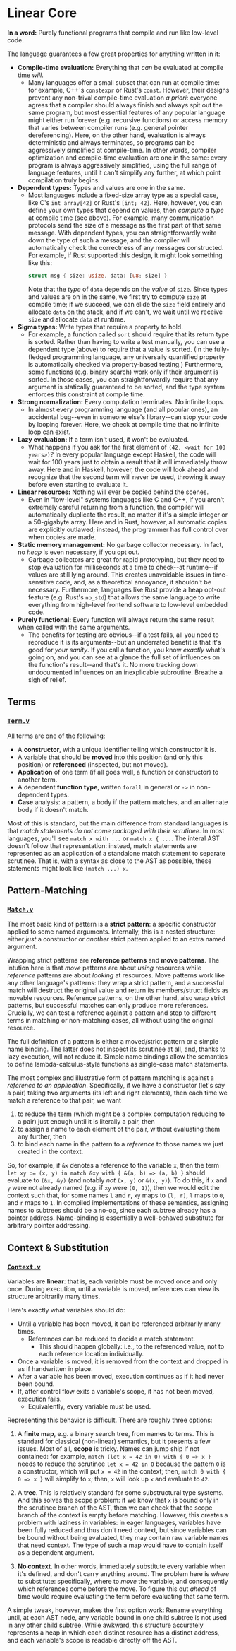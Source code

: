 # Linear Core

**In a word:** Purely functional programs that compile and run like low-level code.

The language guarantees a few great properties for anything written in it:
- **Compile-time evaluation:** Everything that _can_ be evaluated at compile time _will_.
  - Many languages offer a small subset that can run at compile time: for example, C++'s `constexpr` or Rust's `const`.
    However, their designs prevent any non-trival compile-time evaluation _a priori_:
    everyone agress that a compiler should always finish and always spit out the same program, but
    most essential features of any popular language might either run forever (e.g. recursive functions)
    or access memory that varies between compiler runs (e.g. general pointer dereferencing).
    Here, on the other hand, evaluation is always deterministic and always terminates,
    so programs can be aggressively simplified at compile-time. In other words,
    compiler optimization and compile-time evaluation are one in the same:
    every program is always aggressively simplified, using the full range of language features,
    until it can't simplify any further, at which point compilation truly begins.
- **Dependent types:** Types and values are one in the same.
  - Most languages include a fixed-size array type as a special case, like C's `int array[42]` or Rust's `[int; 42]`.
    Here, however, you can define your own types that depend on values, then _compute a type_ at compile time (see above).
    For example, many communication protocols send the size of a message as the first part of that same message.
    With dependent types, you can straightforwardly write down the type of such a message,
    and the compiler will automatically check the correctness of any messages constructed.
    For example, if Rust supported this design, it might look something like this:
    ```rust
    struct msg { size: usize, data: [u8; size] }
    ```
    Note that the _type_ of `data` depends on the _value_ of `size`.
    Since types and values are on in the same, we first try to compute `size` at compile time;
    if we succeed, we can elide the `size` field entirely and allocate `data` on the stack,
    and if we can't, we wait until we receive `size` and allocate `data` at runtime.
- **Sigma types:** Write types that require a property to hold.
  - For example, a function called `sort` should require that its return type is sorted.
    Rather than having to write a test manually, you can use a dependent type (above)
    to require that a value is sorted. (In the fully-fledged programming language,
    any universally quantified property is automatically checked via property-based testing.)
    Furthermore, some functions (e.g. binary search) work only if their argument is sorted.
    In those cases, you can straightforwardly require that
    any argument is statically guaranteed to be sorted,
    and the type system enforces this constraint at compile time.
- **Strong normalization:** Every computation terminates. No infinite loops.
  - In almost every programming language (and all popular ones),
    an accidental bug--even in someone else's library--can stop your code by looping forever.
    Here, we check at compile time that no infinite loop can exist.
- **Lazy evaluation:** If a term isn't used, it won't be evaluated.
  - What happens if you ask for the first element of `(42, <wait for 100 years>)`?
    In every popular language except Haskell, the code will wait for 100 years
    just to obtain a result that it will immediately throw away.
    Here and in Haskell, however, the code will look ahead and
    recognize that the second term will never be used,
    throwing it away before even starting to evaluate it.
- **Linear resources:** Nothing will ever be copied behind the scenes.
  - Even in "low-level" systems languages like C and C++,
    if you aren't extremely careful returning from a function,
    the compiler will automatically duplicate the result,
    no matter if it's a simple integer or a 50-gigabyte array.
    Here and in Rust, however, all automatic copies are explicitly outlawed;
    instead, the programmer has full control over when copies are made.
- **Static memory management:** No garbage collector necessary. In fact, no _heap_ is even necessary, if you opt out.
  - Garbage collectors are great for rapid prototyping, but
    they need to stop evaluation for milliseconds at a time to check--at runtime--if values are still lying around.
    This creates unavoidable issues in time-sensitive code,
    and, as a theoretical annoyance, it shouldn't be necessary.
    Furthermore, languages like Rust provide a heap opt-out feature (e.g. Rust's `no_std`)
    that allows the same language to write everything from high-level frontend software to low-level embedded code.
- **Purely functional:** Every function will always return the same result when called with the same arguments.
  - The benefits for testing are obvious--if a test fails, all you need to reproduce it is its arguments--but
    an underrated benefit is that it's good for _your sanity_. If you call a function, you know _exactly_ what's going on,
    and you can see at a glance the full set of influences on the function's result--and that's it.
    No more tracking down undocumented influences on an inexplicable subroutine. Breathe a sigh of relief.



## Terms

### [`Term.v`](/theories/Term.v)

All terms are one of the following:
- A **constructor**, with a unique identifier telling which constructor it is.
- A variable that should be **moved** into this position (and only this position) or **referenced** (inspected, but not moved).
- **Application** of one term (if all goes well, a function or constructor) to another term.
- A dependent **function type**, written `forall` in general or `->` in non-dependent types.
- **Case** analysis: a pattern, a body if the pattern matches, and an alternate body if it doesn't match.

Most of this is standard, but the main difference from standard languages is that
_match statements do not come packaged with their scrutinee_.
In most languages, you'll see `match x with ...` or `match x { ...`.
The interal AST doesn't follow that representation:
instead, match statements are represented as an application of a standalone match statement to separate scrutinee.
That is, with a syntax as close to the AST as possible, these statements might look like `(match ...) x`.



## Pattern-Matching

### [`Match.v`](/theories/Match.v)

The most basic kind of pattern is a **strict pattern**: a specific constructor applied to some named arguments.
Internally, this is a nested structure: either *just* a constructor or *another* strict pattern applied to an extra named argument.

Wrapping strict patterns are **reference patterns** and **move patterns**.
The intution here is that *move* patterns are about *using* resources while *reference* patterns are about *looking* at resources.
Move patterns work like any other language's patterns:
they wrap a strict pattern, and a successful match will destruct the original value and return its members/struct fields as movable resources.
Reference patterns, on the other hand, also wrap strict patterns, but successful matches can only produce more references.
Crucially, we can test a reference against a pattern and step to different terms in matching or non-matching cases, all without using the original resource.

The full definition of a pattern is either a moved/strict pattern or a simple name binding.
The latter does not inspect its scrutinee at all, and, thanks to lazy execution, will not reduce it.
Simple name bindings allow the semantics to define lambda-calculus-style functions as single-case match statements.

The most complex and illustrative form of pattern matching is against a *reference to an application*.
Specifically, if we have a constructor (let's say a pair) taking two arguments (its left and right elements),
then each time we match a reference to that pair, we want
1. to reduce the term (which might be a complex computation reducing to a pair) just enough until it is literally a pair, then
2. to assign a name to each element of the pair, without evaluating them any further, then
3. to bind each name in the pattern to a *reference* to those names we just created in the context.

So, for example, if `&x` denotes a reference to the variable `x`, then
the term `let xy := (x, y) in match &xy with { &(a, b) => (a, b) }` should evaluate to `(&x, &y)` (and notably *not* `(x, y)` or `&(x, y)`).
To do this, if `x` and `y` were not already named (e.g. if `xy` were `(0, 1)`), then we would edit the context such that,
for some names `l` and `r`, `xy` maps to `(l, r)`, `l` maps to `0`, and `r` maps to `1`.
In compiled implementations of these semantics, assigning names to subtrees should be a no-op, since each subtree already has a pointer address.
Name-binding is essentially a well-behaved substitute for arbitrary pointer addressing.



## Context & Substitution

### [`Context.v`](/theories/Context.v)

Variables are **linear**: that is, each variable must be moved once and only once.
During execution, until a variable is moved, references can view its structure arbitrarily many times.

Here's exactly what variables should do:
- Until a variable has been moved, it can be referenced arbitrarily many times.
  - References can be reduced to decide a match statement.
    - This should happen globally: i.e., to the referenced value, not to each reference location individually.
- Once a variable is moved, it is removed from the context and dropped in as if handwritten in place.
- After a variable has been moved, execution continues as if it had never been bound.
- If, after control flow exits a variable's scope, it has not been moved, execution fails.
  - Equivalently, every variable must be used.

Representing this behavior is difficult. There are roughly three options:

1. A **finite map**, e.g. a binary search tree, from names to terms. This is standard for classical (non-linear) semantics, but it presents a few issues.
   Most of all, **scope** is tricky. Names can jump ship if not contained:
   for example, `match (let x = 42 in 0) with { 0 => x }` needs to reduce the scrutinee `let x = 42 in 0` because the pattern `0` is a constructor,
   which will put `x = 42` in the context; then, `match 0 with { 0 => x }` will simplify to `x`; then, `x` will look up `x` and evaluate to `42`.

2. A **tree**. This is relatively standard for some substructural type systems. And this solves the scope problem:
   if we know that `x` is bound only in the scrutinee branch of the AST, then we can check that the scope branch of the context is empty before matching.
   However, this creates a problem with laziness in variables: in eager languages, variables have been fully reduced and thus don't need context,
   but since variables can be bound without being evaluated, they may contain raw variable names that need context.
   The type of such a map would have to contain itself as a dependent argument.

3. **No context**. In other words, immediately substitute every variable when it's defined, and don't carry anything around.
   The problem here is *where* to substitute: specifically, where to *move* the variable, and consequently which references come before the move.
   To figure this out *ahead* of time would require evaluating the term before evaluating that same term.

A simple tweak, however, makes the first option work:
Rename everything until, at each AST node, any variable bound in one child subtree is not used in any other child subtree.
While awkward, this structure accurately represents a heap in which each distinct resource has a distinct address,
and each variable's scope is readable directly off the AST.
